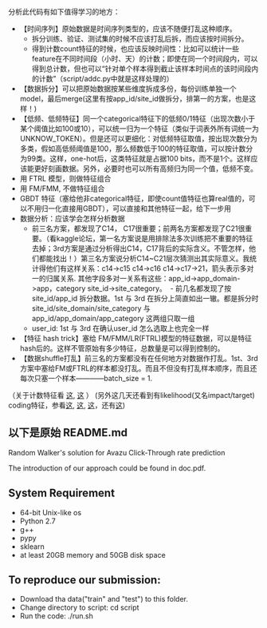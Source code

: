 分析此代码有如下值得学习的地方：
- 【时间序列】原始数据是时间序列类型的，应该不随便打乱这种顺序。
  - 拆分训练、验证、测试集的时候不应该打乱后拆，而应该按时间拆分。
  - 得到计数count特征的时候，也应该反映时间性：比如可以统计一些feature在不同时间段（小时、天）的计数；即使在同一个时间段内，可以得到总计数，但也可以“针对单个样本得到截止该样本时间点的该时间段内的计数”（script/addc.py中就是这样处理的）
- 【数据拆分】可以把原始数据按某些维度拆成多份，每份训练单独一个model，最后merge(这里有按app_id/site_id做拆分，排第一的方案，也是这样！)
- 【低频、低频特征】同一个categorical特征下的低频0/1特征（出现次数小于某个阈值比如100或10），可以统一归为一个特征（类似于词表外所有词统一为 UNKNOW_TOKEN）。但是还可以更细化：对低频特征取值，按出现次数分为多类，假如高低频阈值是100，那么频数低于100的特征取值，可以按计数分为99类。这样，one-hot后，这类特征就是占据100 bits，而不是1个。这样应该能更好刻画数据。另外，必要时也可以所有高频归为同一个值，低频不变。
- 用 FTRL 模型，则做特征组合
- 用 FM/FMM, 不做特征组合
- GBDT 特征（塞给他非categorical特征，即使count值特征也算real值的，可以不用归一化直接用GBDT），可以直接和其他特征一起，给下一步用
- 数据分析：应该学会怎样分析数据
  - 前三名方案，都发现了C14， C17很重要；前两名方案都发现了C21很重要。（看kaggle论坛，第一名方案说是用排除法多次训练把不重要的特征去掉；3rd方案是通过分析得出C14，C17背后的实际含义。不管怎样，他们都能找出！）第三名方案说分析C14~C21层次猜测出其实际意义。我统计得他们有这样关系：c14->c15 c14->c16 c14->c17->21，箭头表示多对一的归属关系. 其他字段多对一关系有这些：app_id->app_domain->app，category site_id->site_category。
  - 前几名都发现了按 site_id/app_id 拆分数据。1st 与 3rd 在拆分上简直如出一辙。都是拆分时 site_id/site_domain/site_category 与 app_id/app_domain/app_category 这两组只取一组
  - user_id: 1st 与 3rd 在确认user_id 怎么选取上也完全一样
- 【特征 hash trick】塞给 FM/FMM/LR(FTRL)模型的特征数据，可以是特征hash后的。这样不管原始有多少特征，总数量是可以得到控制的。
- 【数据shuffle打乱】前三名的方案都没有在任何地方对数据作打乱。1st、3rd方案中塞给FM或FTRL的样本都没打乱。而且不但没有打乱样本顺序，而且还每次只塞一个样本————batch_size = 1. 

（关于计数特征看 [这](https://blogs.technet.microsoft.com/machinelearning/2015/11/03/using-azure-ml-to-build-clickthrough-prediction-models/), [这](https://msdn.microsoft.com/en-us/library/azure/dn913056.aspx) ）
(另外这几天还看到有likelihood(又名impact/target) coding特征，参看[这](https://datascience.stackexchange.com/questions/11024/encoding-categorical-variables-using-likelihood-estimation), [这](https://www.kaggle.com/anokas/time-travel-eda), [这](https://www.kaggle.com/tnarik/likelihood-encoding-of-categorical-features)，还有[这](http://www.montis.pmf.ac.me/vol32/15.pdf))

以下是原始 README.md
------------
Random Walker's solution for Avazu Click-Through rate prediction

The introduction of our approach could be found in doc.pdf.

System Requirement
------------------
- 64-bit Unix-like os
- Python 2.7
- g++
- pypy
- sklearn
- at least 20GB memory and 50GB disk space

To reproduce our submission:
-------------------
- Download tha data("train" and "test") to this folder.
- Change directory to script:
	cd script
- Run the code:
	./run.sh
